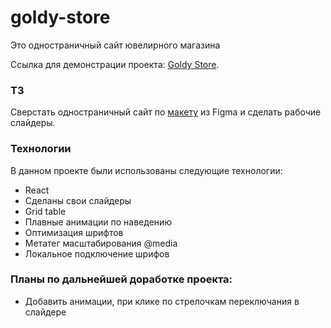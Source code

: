 # goldy-store

Это одностраничный сайт ювелирного магазина

Ссылка для демонстрации проекта: <a href="https://andreisalnikov.github.io/goldy-store/">Goldy Store</a>.

### ТЗ
Сверстать одностраничный сайт по <a href="https://www.figma.com/file/QSKmnQn3EQZDOL7U6oRcef/%D0%A2%D0%B5%D1%81%D1%82%D0%BE%D0%B2%D0%BE%D0%B5-%D0%B7%D0%B0%D0%B4%D0%B0%D0%BD%D0%B8%D0%B5-%C2%AB%E2%80%8E%D0%9A%D1%80%D0%B0%D0%B9%D1%82%C2%BB?node-id=0%3A1&t=PSGgBfgbZD5wuSd9-0">макету</a> из Figma и сделать рабочие слайдеры.

### Технологии
В данном проекте были использованы следующие технологии:
* React
* Сделаны свои слайдеры
* Grid table
* Плавные анимации по наведению
* Оптимизация шрифтов
* Метатег масштабирования @media
* Локальное подключение шрифов

### Планы по дальнейшей доработке проекта:
* Добавить анимации, при клике по стрелочкам переключания в слайдере
